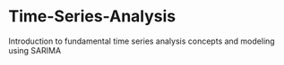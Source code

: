 # Time-Series-Analysis
Introduction to fundamental time series analysis concepts and modeling using SARIMA
